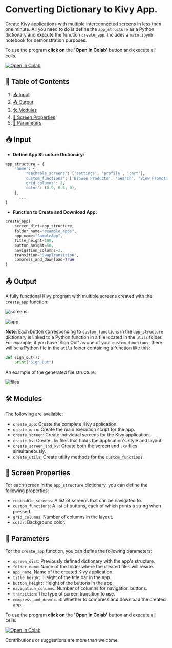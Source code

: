 # Converting Dictionary to Kivy App.

Create Kivy applications with multiple interconnected screens in less then one minute. All you need to do is define the `app_structure` as a Python dictionary and execute the function `create_app`. Includes a `main.ipynb` notebook for demonstration purposes.

To use the program **click on** the **'Open in Colab'** button and execute all cells.

[![Open In Colab](https://colab.research.google.com/assets/colab-badge.svg)](https://colab.research.google.com/github/GenaroHacker/dict_to_kivy_app/blob/main/main.ipynb)

## 📌 Table of Contents

1. [📥 Input](#-input)
2. [📤 Output](#-output)
3. [🛠 Modules](#-modules)
4. [📱 Screen Properties](#-screen-properties)
5. [🔧 Parameters](#-parameters)





## 📥 Input

- **Define App Structure Dictionary:**
```python
app_structure = {
    'home': {
        'reachable_screens': ['settings', 'profile', 'cart'],
        'custom_functions': ['Browse Products', 'Search', 'View Promotions', 'Recommendations'],
        'grid_columns': 2,
        'color': (0.9, 0.5, 0),
    },
      ...
}
```

- **Function to Create and Download App:**
```python
create_app(
    screen_dict=app_structure,
    folder_name="example_apps",
    app_name="SampleApp",
    title_height=100,
    button_height=50,
    navigation_columns=3,
    transition='SwapTransition',
    compress_and_download=True
)

```

## 📤 Output


A fully functional Kivy program with multiple screens created with the `create_app` function:



![screens](https://github.com/GenaroHacker/dict_to_kivy_app/assets/95663273/c960b88e-080e-4827-b3af-c29928954284)


![app](https://github.com/GenaroHacker/dict_to_kivy_app/assets/95663273/c3822619-aff6-43fd-80b4-37dca0eb09d7)


**Note**: Each button corresponding to `custom_functions` in the `app_structure` dictionary is linked to a Python function in a file located in the `utils` folder. For example, if you have 'Sign Out' as one of your `custom_functions`, there will be a Python file in the `utils` folder containing a function like this:




```python
def sign_out():
	print("Sign Out")
```


An example of the generated file structure:



![files](https://github.com/GenaroHacker/dict_to_kivy_app/assets/95663273/b9179e8b-7584-4e6b-92b4-58b6bc2272d1)





## 🛠 Modules

The following are available:

- `create_app`: Create the complete Kivy application.
- `create_main`: Create the main execution script for the app.
- `create_screen`: Create individual screens for the Kivy application.
- `create_kv`: Create `.kv` files that holds the application's style and layout.
- `create_screen_and_kv`: Create both the screen and `.kv` files simultaneously.
- `create_utils`: Create utility methods for the `custom_functions`.





## 📱 Screen Properties

For each screen in the `app_structure` dictionary, you can define the following properties:

- `reachable_screens`: A list of screens that can be navigated to.
- `custom_functions`: A list of buttons, each of which prints a string when pressed.
- `grid_columns`: Number of columns in the layout.
- `color`: Background color.


## 🔧 Parameters

For the `create_app` function, you can define the following parameters:

- `screen_dict`: Previously defined dictionary with the app's structure.
- `folder_name`: Name of the folder where the created files will reside.
- `app_name`: Name of the created Kivy application.
- `title_height`: Height of the title bar in the app.
- `button_height`: Height of the buttons in the app.
- `navigation_columns`: Number of columns for navigation buttons.
- `transition`: The type of screen transition to use.
- `compress_and_download`: Whether to compress and download the created app.


To use the program **click on** the **'Open in Colab'** button and execute all cells.

[![Open In Colab](https://colab.research.google.com/assets/colab-badge.svg)](https://colab.research.google.com/github/GenaroHacker/dict_to_kivy_app/blob/main/main.ipynb)

Contributions or suggestions are more than welcome.


